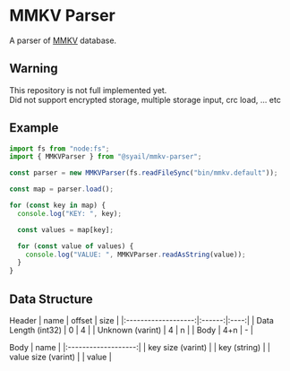 # MMKV Parser

A parser of [MMKV](https://github.com/Tencent/MMKV) database.

## Warning

This repository is not full implemented yet.  
Did not support encrypted storage, multiple storage input, crc load, ... etc

## Example

```ts
import fs from "node:fs";
import { MMKVParser } from "@syail/mmkv-parser";

const parser = new MMKVParser(fs.readFileSync("bin/mmkv.default"));

const map = parser.load();

for (const key in map) {
  console.log("KEY: ", key);

  const values = map[key];

  for (const value of values) {
    console.log("VALUE: ", MMKVParser.readAsString(value));
  }
}
```

## Data Structure

Header
| name | offset | size |
|:-------------------:|:------:|:----:|
| Data Length (int32) | 0 | 4 |
| Unknown (varint) | 4 | n |
| Body | 4+n | - |

Body
| name |
|:-------------------:|
| key size (varint) |
| key (string) |
| value size (varint) |
| value |

